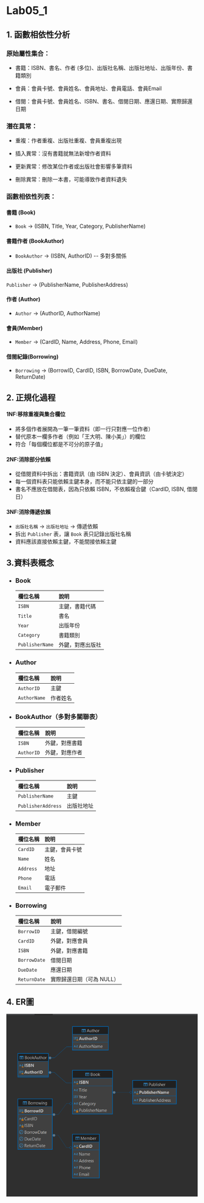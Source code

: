 # Lab05_1
## 1. 函數相依性分析   
### 原始屬性集合：

  - 書籍：ISBN、書名、作者 (多位)、出版社名稱、出版社地址、出版年份、書籍類別

  - 會員：會員卡號、會員姓名、會員地址、會員電話、會員Email

  - 借閱：會員卡號、會員姓名、ISBN、書名、借閱日期、應還日期、實際歸還日期

### 潛在異常：

- 重複：作者重複、出版社重複、會員重複出現

- 插入異常：沒有書籍就無法新增作者資料

- 更新異常：修改某位作者或出版社會影響多筆資料

- 刪除異常：刪除一本書，可能導致作者資料遺失

### 函數相依性列表：

#### 書籍 (Book)
- `Book` → (ISBN, Title, Year, Category, PublisherName)
#### 書籍作者 (BookAuthor)
- `BookAuthor` → (ISBN, AuthorID)   -- 多對多關係
#### 出版社 (Publisher)
`Publisher` → (PublisherName, PublisherAddress)
#### 作者 (Author)
- `Author` → (AuthorID, AuthorName)
#### 會員(Member)
- `Member` → (CardID, Name, Address, Phone, Email)
#### 借閱紀錄(Borrowing)
-  `Borrowing` → (BorrowID, CardID, ISBN, BorrowDate, DueDate, ReturnDate)

## 2. 正規化過程

#### 1NF:移除重複與集合欄位
- 將多個作者展開為一筆一筆資料（即一行只對應一位作者）
- 替代原本一欄多作者（例如「王大明、陳小美」）的欄位
- 符合「每個欄位都是不可分的原子值」

#### 2NF:消除部分依賴
- 從借閱資料中拆出：書籍資訊（由 ISBN 決定）、會員資訊（由卡號決定）
- 每一個資料表只能依賴主鍵本身，而不能只依主鍵的一部分
- 書名不應放在借閱表，因為只依賴 ISBN，不依賴複合鍵（CardID, ISBN, 借閱日）

#### 3NF:消除傳遞依賴
- `出版社名稱` → `出版社地址` → 傳遞依賴
- 拆出 `Publisher` 表，讓 `Book` 表只記錄出版社名稱
- 資料應該直接依賴主鍵，不能間接依賴主鍵

## 3.資料表概念

- ### Book
  | 欄位名稱       | 說明             |
  |----------------|------------------|
  | `ISBN`         | 主鍵，書籍代碼   |
  | `Title`        | 書名             |
  | `Year`         | 出版年份         |
  | `Category`     | 書籍類別         |
  | `PublisherName`| 外鍵，對應出版社 |
- ### Author
  | 欄位名稱     | 說明       |
  |--------------|------------|
  | `AuthorID`   | 主鍵       |
  | `AuthorName` | 作者姓名   |
- ### BookAuthor（多對多關聯表）
  | 欄位名稱   | 說明                          |
  |------------|-------------------------------|
  | `ISBN`     | 外鍵，對應書籍                |
  | `AuthorID` | 外鍵，對應作者                |
- ### Publisher
  | 欄位名稱        | 說明         |
  |-----------------|--------------|
  | `PublisherName` | 主鍵         |
  | `PublisherAddress` | 出版社地址 |
- ### Member
  | 欄位名稱   | 說明             |
  |------------|------------------|
  | `CardID`   | 主鍵，會員卡號   |
  | `Name`     | 姓名             |
  | `Address`  | 地址             |
  | `Phone`    | 電話             |
  | `Email`    | 電子郵件         |
- ### Borrowing
  | 欄位名稱     | 說明                        |
  |--------------|-----------------------------|
  | `BorrowID`   | 主鍵，借閱編號              |
  | `CardID`     | 外鍵，對應會員              |
  | `ISBN`       | 外鍵，對應書籍              |
  | `BorrowDate` | 借閱日期                    |
  | `DueDate`    | 應還日期                    |
  | `ReturnDate` | 實際歸還日期（可為 NULL）   |
## 4. ER圖

![Lab05_01](https://github.com/Fukulyn/Lab-05/blob/main/Lab05_1/Lab05_01.png)
